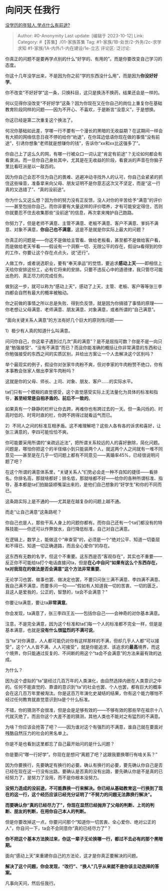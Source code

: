 # 向问天 任我行
[没学历的年轻人,学点什么有前途?](https://www.zhihu.com/question/278704470/answer/3244728222)

> Author: #0-Anonymity
> Last update: [编辑于 2023-10-12]
> Link:
> Category: #【答集】/01-家族答集 
> Tag: #1-家族/1B-处世/2-外务/2c-求学求知 #1-家族/1A-内外/1-内在建设/1e-立志 
> 评论区:
> 泛讨论:

你真正的问题不是要再学点别的什么“好学的、有用的”。而是你要改变自己学习的态度。

你这十几年没学出来，不是因为你之前“学的东西没什么用”，而是因为**你没好好学**。

你不改变“不好好学”这一条，只换科目，这只是换汤不换药，结果还会是一样的。

何以见得你没改变“不好好学”这条？因为你现在又在你自己的岗位上重复你在基础教育阶段同样的问题——因为不开心、不喜欢，于是断言“没意义”，于是想换。

你这已经是第二次重复这个换法了。

何况你基础如此差，学哪一行不要有一个漫长的黑暗的无收益期？在这期间一样会有大把的网络信息日夜不停的给你“劝退”，在你耳边低语你现在做的事情“没有前途”，引诱你想象“老师就是想赚你的钱”，告诉你“xx和xx比这强多了”。

你自己上了这么久的网，有哪一行被众口一词认定“肯定有前途”？无论如何都会有看衰派。而一旦你自己身处其中，尤其是在无收益的阶段，看衰派的声音在你脑子里比看旺派是以一敌百的。

因为你自己会忍不住为自己的畏难、逃避冲动寻找外人的认可，你自己会紧紧的抓住这些噪音，准备拿来向父母、朋友证明不是你意志这次又不坚定，而是“这一行真的又选错了”、“真的没前途”。

你为什么又这么想？因为你的努力没有正反馈，没人对你的辛苦给予“满意”的评价——甚至包括你自己。而你非要有大量这样的评价喂养，才有可能安定得住，否则你就要忍不住去收集那些“没前途”的信息，再次拿来掩护自己跑路。

你努力了，但是老师不满意、主管不满意、老板不满意、客户不满意、爹妈不满意、对象不满意，**你自己也不满意**，这是不是就是你实际上最大的问题？

你真正的问题是——你这不是做给主管看、做给老板看，甚至都不是做给客户看，而是做给老天爷看——假设有一个洞察一切、无限公平的存在，假设ta看得到的你的工作，你要让这个存在点点头，说“还行”。

人做工作，或者说选职业，要有“奉天承运”的觉悟，要追求**感动上天**——即相信上天给你安排这份工，必有它将来的安排。只要不违反心中的道德律，我只管尽可能出色的、真正尽力的完成任务。

做到这一步，就可以称为“感动上天”，感动了上天，主管、老板、客户等等张三李四都会自然有最大的概率被触动。

你之前做的事情之所以总是失败、得到负反馈，就是因为你搞错了事情的原理——你老想让父母满意、老师满意、朋友满意、对象满意，或者所谓的“自己满意”。

“面向关键关系人满意”的方法有好几个巨大的原则性问题——

1）极少有人真的知道什么叫满意。

问问你自己，你这辈子遇到过几次“真的满意”？是不是屈指可数？你是不是一向只是“勉强接受”、“没有不满意”而已？而且你能准确的概括让你非常满意的东西和让你勉强接受的东西之间的实质区别，并给出方案让一个人去解决这个区别吗？

举个最现实的例子，假设你对张家牛肉粉不爽，但对李家的牛肉粉赞不绝口，你有本事教会张家人做出李家牛肉粉吗？

这就是你的父母、师长、上司、对象、朋友、客户……的实际水平。

ta们只有一个模糊的直觉感受，这个直觉感受实际上无法量化为具体的标准和指导，**甚至经常是自相矛盾的、前后不一致的**。

如果真有一个静静的栏杆让你去跨，再难你也有跨过去的一天。但一条闪烁的、时高时低的、时弯时直的栏，你跨不跨得过就看运气而已。

2）不同人之间的标准互相矛盾。这不难理解吧？这些人各有各的诉求和喜好，让张三满意的，李四可能恰恰不爽。

你可能要采用所谓的“亲疏远近法”，把所谓关系较远的人的喜好删除，简化问题。问题是，哪怕你把这个的半径缩小到只能装两个人，就这两个人之间就有一堆不同意见——甚至是在几乎一切问题上都有不同意见——离婚率45%，已经很说明问题了吧？

在这个所谓的满意体系里，“关键关系人”们势必会走一种不自知的捷径——看排名。你排名高，那就啥都好；排名低，那就啥都不好——给你的各种所谓标准、指导，基本都是ta们拍脑袋顺嘴溜出来的，是他们自己想象的“好学生”和你的不同而已。

这条路实际上是不通的——尤其是在越复杂的问题上越不通。

而走“让自己满意“这条路呢？

你自己也是人，那些干系人身上的问题你都有。而你自己还有一个ta们都没有的特殊技能——你还可以作弊放水，自行降低标准，自己对自己满意。

  

在逻辑上，数学上，能做这个“审查官“的，必须是一个“绝对公平、知道一切委屈和不得已、知道一切正确道路，而且全心爱你”的存在。

这东西有无数的名字，但这个不重要。这东西是否“客观存在”，其实也不重要——反正你不可能给ta打个电话直接问ta，但是**在心中自问“如果有这么个东西存在，ta对我现在的做法是否会满意”这个方法非常重要**。

无论学习也罢、做事也罢、做决定也罢，不要只问张三满不满意、李四满不满意、我自己满不满意，而要多问一句——“假如有人知道我一切的苦衷、一切的匮乏，且这人是爱我的，公正的，智慧的，ta会不会满意？”

你要让ta满意，要让ta**非常满意**。

你会发现，ta满意了，张三李四王五——包括你自己——会神奇的对你基本满意。

注意，不是完全满意，因为这个标准和ta们每一个人的标准都不完全一样，但是是基本满意，也就是**没有什么很猛烈的不满可说**。

当“ta”对你满意，人人都可能仍对你有这样那样的不满，但却几乎人人都“可以接受”，这个“人人皆不满、人人可接受”，就是你能追求、该追求的**最高**境界，而这个境界，你只能通过反复的、不间断的用这个“ta会不会满意”的方法来最有效的达成。

为什么？

因为这个虚拟的“ta”是经过几百万年的人类演化，由自然选择内嵌在人类意识之中的。任何不能直觉的、靠谱的意识到“ta”的社会也罢、个人也罢，都有巨大的概率会在这几百万年里被淘汰。你是这百万年演化史凝结的结果，你有这个能力哪怕不经过任何教育就直觉意识到ta是个什么标准。

不错，你的猜测不会很准，但是会是足够有效的——不够有效的那些早在祖宗十八代就灭绝了。而且你这个大差不差的猜测，其他人类也不能对之有猛烈的不满意。

为啥？你应该会抢答了吧？——因为谁对这个有强烈的不满意，谁自己就在要面对残酷自然压力的社会的黑名单上。

你是不是也看到这里都忘了自己最开始问的是什么问题？

你是要问“哪一行好学”。你现在是想问“离题了吧？这跟我要换哪行有啥关系？”

因为你要换行，先要确定有换行的必要。确认有换行的必要，要先确认你自己是否已经在现在这一行没有出路。要确认是否真的没有出路，要先确认你是不是真的已经努力了，是努力了没用，而不是你根本没努力。

**没努力造成的没前途，不可能靠换一行来解决。你已经从基础教育这一行换到了现在的这一行，这个经历应该已经充分证明了“不努力的问题无法靠换行解决”。**

**而要确认你“真的已经尽力了”，你现在显然已经抛弃了父母的判断、上司的判断、朋友的判断，在用你自己本人的判断。**

但是你要改掉这一点，你要问问那个“知道你一切苦衷、全心爱你、绝对公正的人”，你自问一下，ta会不会同意你“真的已经尽力了”？

**你不把这个基本方法换过来，你这一辈子无论换哪一行，都过不去必有的那个黑暗期。**

面向“感动上天”来重建你自己的方法论，这才是你真正要解决的问题。

**解决了这个问题，你会发现，“改行”、“换人”几乎从来就不是你该主动选择的答案。**

凡事向天问，然后任我行。

